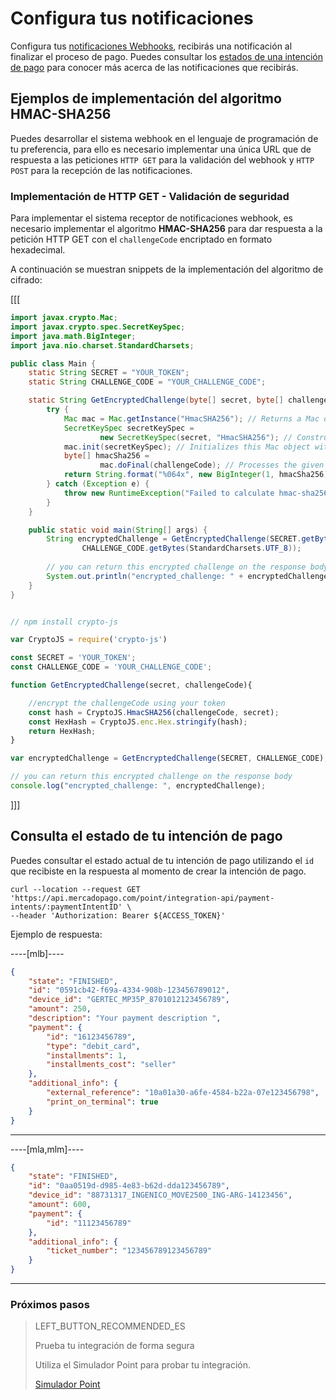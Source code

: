 # Configura tus notificaciones

Configura tus [notificaciones Webhooks](https://www.mercadopago[FAKER][URL][DOMAIN]/developers/es/guides/in-person-payments/integration-api/integration#bookmark_3._Prepara_y_configura_tus_notificaciones_de_Webhook), recibirás una notificación al finalizar el proceso de pago.
Puedes consultar los [estados de una intención de pago](https://www.mercadopago[FAKER][URL][DOMAIN]/developers/es/guides/in-person-payments/integration-api/glossary#bookmark_posibles_estados_de_una_intención_de_pago) para conocer más acerca de las notificaciones que recibirás.

## Ejemplos de implementación del algoritmo HMAC-SHA256

Puedes desarrollar el sistema webhook en el lenguaje de programación de tu preferencia, para ello es necesario implementar una única URL que de respuesta a las peticiones `HTTP GET` para la validación del webhook y `HTTP POST` para la recepción de las notificaciones.

### Implementación de HTTP GET - Validación de seguridad

Para implementar el sistema receptor de notificaciones webhook, es necesario implementar el algoritmo **HMAC-SHA256** para dar respuesta a la petición HTTP GET con el `challengeCode` encriptado en formato hexadecimal.

A continuación se muestran snippets de la implementación del algoritmo de cifrado:

[[[
```java
import javax.crypto.Mac;
import javax.crypto.spec.SecretKeySpec;
import java.math.BigInteger;
import java.nio.charset.StandardCharsets;

public class Main {
    static String SECRET = "YOUR_TOKEN";
    static String CHALLENGE_CODE = "YOUR_CHALLENGE_CODE";

    static String GetEncryptedChallenge(byte[] secret, byte[] challengeCode) {
        try {
            Mac mac = Mac.getInstance("HmacSHA256"); // Returns a Mac object that implements the specified MAC algorithm
            SecretKeySpec secretKeySpec =
                    new SecretKeySpec(secret, "HmacSHA256"); // Constructs a secret key from the given byte array
            mac.init(secretKeySpec); // Initializes this Mac object with the given key
            byte[] hmacSha256 =
                    mac.doFinal(challengeCode); // Processes the given array of bytes and finishes the MAC operation
            return String.format("%064x", new BigInteger(1, hmacSha256)); // Return the HEX String value
        } catch (Exception e) {
            throw new RuntimeException("Failed to calculate hmac-sha256", e);
        }
    }

    public static void main(String[] args) {
        String encryptedChallenge = GetEncryptedChallenge(SECRET.getBytes(StandardCharsets.UTF_8),
                CHALLENGE_CODE.getBytes(StandardCharsets.UTF_8));
                
        // you can return this encrypted challenge on the response body
        System.out.println("encrypted_challenge: " + encryptedChallenge);
    }
}
```
```javascript

// npm install crypto-js

var CryptoJS = require('crypto-js')

const SECRET = 'YOUR_TOKEN';
const CHALLENGE_CODE = 'YOUR_CHALLENGE_CODE';

function GetEncryptedChallenge(secret, challengeCode){

	//encrypt the challengeCode using your token
	const hash = CryptoJS.HmacSHA256(challengeCode, secret);
	const HexHash = CryptoJS.enc.Hex.stringify(hash);
	return HexHash;
}

var encryptedChallenge = GetEncryptedChallenge(SECRET, CHALLENGE_CODE);

// you can return this encrypted challenge on the response body
console.log("encrypted_challenge: ", encryptedChallenge);
```
]]]


## Consulta el estado de tu intención de pago

Puedes consultar el estado actual de tu intención de pago utilizando el `id` que recibiste en la respuesta al momento de crear la intención de pago.

``` curl
curl --location --request GET 'https://api.mercadopago.com/point/integration-api/payment-intents/:paymentIntentID' \
--header 'Authorization: Bearer ${ACCESS_TOKEN}'
```

Ejemplo de respuesta:

----[mlb]----
``` json
{
    "state": "FINISHED",
    "id": "0591cb42-f69a-4334-908b-123456789012",
    "device_id": "GERTEC_MP35P_8701012123456789",
    "amount": 250,
    "description": "Your payment description ",
    "payment": {
        "id": "16123456789",
        "type": "debit_card",
        "installments": 1,
        "installments_cost": "seller"
    },
    "additional_info": {
        "external_reference": "10a01a30-a6fe-4584-b22a-07e123456798",
        "print_on_terminal": true
    }
}
```
------------

----[mla,mlm]----
``` json
{
    "state": "FINISHED",
    "id": "0aa0519d-d985-4e83-b62d-dda123456789",
    "device_id": "88731317_INGENICO_MOVE2500_ING-ARG-14123456",
    "amount": 600,
    "payment": {
        "id": "11123456789"
    },
    "additional_info": {
        "ticket_number": "123456789123456789"
    }
}
```
------------

### Próximos pasos

> LEFT_BUTTON_RECOMMENDED_ES
>
> Prueba tu integración de forma segura
>
> Utiliza el Simulador Point para probar tu integración.
>
> [Simulador Point](https://www.mercadopago[FAKER][URL][DOMAIN]/developers/es/guides/in-person-payments/integration-api/point-simulator)

